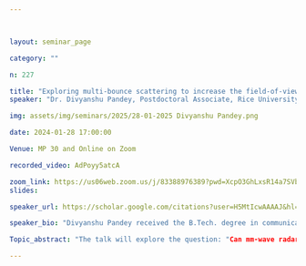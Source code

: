 ```yaml
---



layout: seminar_page

category: ""

n: 227

title: "Exploring multi-bounce scattering to increase the field-of-view of mm-wave radar"
speaker: "Dr. Divyanshu Pandey, Postdoctoral Associate, Rice University"

img: assets/img/seminars/2025/28-01-2025 Divyanshu Pandey.png

date: 2024-01-28 17:00:00 

Venue: MP 30 and Online on Zoom 

recorded_video: AdPoyy5atcA

zoom_link: https://us06web.zoom.us/j/83388976389?pwd=XcpO3GhLxsR14a7SVbPx33HQQa1jbt.1 
slides: 

speaker_url: https://scholar.google.com/citations?user=H5MtIcwAAAAJ&hl=en&oi=ao

speaker_bio: "Divyanshu Pandey received the B.Tech. degree in communication and computer engineering from the LNM Institute of Information Technology, Jaipur, India, in 2011, the M.S. degree in electrical engineering from the University of Minnesota, Twin Cities, USA, in 2014, and the Ph.D. degree in electrical engineering from McGill University, Montreal, QC, Canada, in 2022. Between 2011 and 2013, he worked as an Assistant Manager in the Instrumentation team with HMEL, Bathinda, India. He also worked as a Wireless Systems Engineer with Marvell Semiconductors Inc., Santa Clara, CA, USA, from February 2015 to August 2017. He is a recipient of the Outstanding TA award from the Faculty of Engineering at McGill University and the Best Student Paper award at FICC 2021. He is currently a Postdoctoral Associate with the Department of Electrical and Computer Engineering, Rice University, Houston, TX, USA where he mentors graduate students in their research and teaches a course on Modern Communication Theory. His research interests include wireless communication systems and networks, radar imaging, joint sensing and communication, information theory, and tensor algebra with applications to communications and signal processing."

Topic_abstract: "The talk will explore the question: "Can mm-wave radars perceive objects well outside their field of view - for instance, objects placed fully behind the radars or entirely obstructed by obstacles?" Traditional radars are limited to perceiving objects through signals that scatter exactly once from the radar to the object and back to the radar. In practice, however, signals from the radar to a given object may scatter off multiple other intermediate objects (e.g. walls, people, etc.) owing to signal multipath. In traditional radar signal processing, these additional signal bounces are viewed as unwanted clutter that must be eliminated. This talk will present a framework to explicitly model such multi-bounce paths as a tool to observe objects that are occluded to traditional radar methods. Several state-of-the-art methods have exploited multipath for radar sensing. However, they make specific assumptions on the number of bounces, require additional hardware or assume prior knowledge of the environment - requirements that the proposed method avoids. The proposed method was implemented on a commercial mm-Wave radar platform, and through a set of exhaustive experiments the enhancement in field-of-view beyond the system's transmit beam pattern was demonstrated. The possible use cases include autonomous navigation, disaster management, and Joint communications and sensing systems, to name a few."

---
```

 